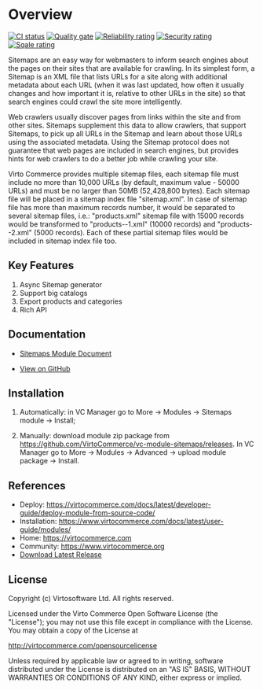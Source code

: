 
# Overview

[![CI status](https://github.com/VirtoCommerce/vc-module-sitemaps/workflows/Module%20CI/badge.svg?branch=dev)](https://github.com/VirtoCommerce/vc-module-sitemaps/actions?query=workflow%3A"Module+CI") [![Quality gate](https://sonarcloud.io/api/project_badges/measure?project=VirtoCommerce_vc-module-sitemaps&metric=alert_status&branch=dev)](https://sonarcloud.io/dashboard?id=VirtoCommerce_vc-module-sitemaps) [![Reliability rating](https://sonarcloud.io/api/project_badges/measure?project=VirtoCommerce_vc-module-sitemaps&metric=reliability_rating&branch=dev)](https://sonarcloud.io/dashboard?id=VirtoCommerce_vc-module-sitemaps) [![Security rating](https://sonarcloud.io/api/project_badges/measure?project=VirtoCommerce_vc-module-sitemaps&metric=security_rating&branch=dev)](https://sonarcloud.io/dashboard?id=VirtoCommerce_vc-module-sitemaps) [![Sqale rating](https://sonarcloud.io/api/project_badges/measure?project=VirtoCommerce_vc-module-sitemaps&metric=sqale_rating&branch=dev)](https://sonarcloud.io/dashboard?id=VirtoCommerce_vc-module-sitemaps)

Sitemaps are an easy way for webmasters to inform search engines about the pages on their sites that are available for crawling. In its simplest form, a Sitemap is an XML file that lists URLs for a site along with additional metadata about each URL (when it was last updated, how often it usually changes and how important it is, relative to other URLs in the site) so that search engines could crawl the site more intelligently.

Web crawlers usually discover pages from links within the site and from other sites. Sitemaps supplement this data to allow crawlers, that support Sitemaps, to pick up all URLs in the Sitemap and learn about those URLs using the associated metadata. Using the Sitemap protocol does not guarantee that web pages are included in search engines, but provides hints for web crawlers to do a better job while crawling your site.

Virto Commerce provides multiple sitemap files, each sitemap file must include no more than 10,000 URLs (by default, maximum value - 50000 URLs) and must be no larger than 50MB (52,428,800 bytes). Each sitemap file will be placed in a sitemap index file "sitemap.xml". In case of sitemap file has more than maximum records number, it would be separated to several sitemap files, i.e.: "products.xml" sitemap file with 15000 records would be transformed to "products--1.xml" (10000 records) and "products--2.xml" (5000 records). Each of these partial sitemap files would be included in sitemap index file too.

## Key Features

1. Async Sitemap generator
1. Support big catalogs 
1. Export products and categories
1. Rich API

## Documentation

* [Sitemaps Module Document](/docs/index.md)

* [View on GitHub](https://github.com/VirtoCommerce/vc-module-sitemaps/tree/dev)

## Installation

1. Automatically: in VC Manager go to More -> Modules -> Sitemaps module -> Install;

1. Manually: download module zip package from https://github.com/VirtoCommerce/vc-module-sitemaps/releases. In VC Manager go to More -> Modules -> Advanced -> upload module package -> Install.

## References

* Deploy: https://virtocommerce.com/docs/latest/developer-guide/deploy-module-from-source-code/
* Installation: https://www.virtocommerce.com/docs/latest/user-guide/modules/
* Home: https://virtocommerce.com
* Community: https://www.virtocommerce.org
* [Download Latest Release](https://github.com/VirtoCommerce/vc-module-sitemaps/releases)

## License

Copyright (c) Virtosoftware Ltd.  All rights reserved.

Licensed under the Virto Commerce Open Software License (the "License"); you
may not use this file except in compliance with the License. You may
obtain a copy of the License at

http://virtocommerce.com/opensourcelicense

Unless required by applicable law or agreed to in writing, software
distributed under the License is distributed on an "AS IS" BASIS,
WITHOUT WARRANTIES OR CONDITIONS OF ANY KIND, either express or
implied.
